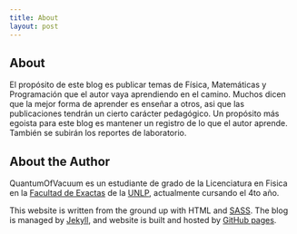 ```yaml
---
title: About
layout: post
---
```


## About

El propósito de este blog es publicar temas de Física, Matemáticas y Programación que el autor vaya aprendiendo en el camino. Muchos dicen que la mejor forma de aprender es enseñar a otros, asi que las publicaciones tendrán un cierto carácter pedagógico. Un propósito más egoista para este blog es mantener un registro de lo que el autor aprende.
También se subirán los reportes de laboratorio.

## About the Author

QuantumOfVacuum es un estudiante de grado de la Licenciatura en Fisica en la [Facultad de Exactas](http://www.exactas.unlp.edu.ar/) de la [UNLP](https://unlp.edu.ar/), actualmente cursando el 4to año. 



This website is written from the ground up with HTML and
[SASS](https://sass-lang.com/). The blog is
managed by [Jekyll](https://jekyllrb.com/), and website is built and hosted by
[GitHub pages](https://pages.github.com/).


